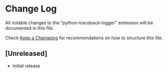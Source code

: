 # Change Log

All notable changes to the "python-traceback-logger" extension will be documented in this file.

Check [Keep a Changelog](http://keepachangelog.com/) for recommendations on how to structure this file.

## [Unreleased]

- Initial release